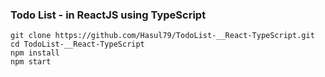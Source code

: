 ### Todo List  - in ReactJS using TypeScript 
```
git clone https://github.com/Hasul79/TodoList-__React-TypeScript.git
cd TodoList-__React-TypeScript
npm install
npm start
```
